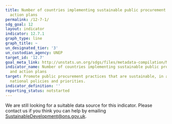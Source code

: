 ```yaml
---
title: Number of countries implementing sustainable public procurement policies and
  action plans
permalink: /12-7-1/
sdg_goal: 12
layout: indicator
indicator: 12.7.1
graph_type: line
graph_title: ~
un_designated_tier: '3'
un_custodian_agency: UNEP
target_id: '12.7'
goal_meta_link: http://unstats.un.org/sdgs/files/metadata-compilation/Metadata-Goal-12.pdf
indicator_name: Number of countries implementing sustainable public procurement policies
  and action plans
target: Promote public procurement practices that are sustainable, in accordance with
  national policies and priorities.
indicator_definition: ''
reporting_status: notstarted
---
```


We are still looking for a suitable data source for this indicator. Please contact us if you think you can help by emailing <a href="mailto:SustainableDevelopment@ons.gov.uk">SustainableDevelopment@ons.gov.uk</a>.


